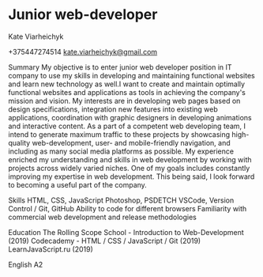 <h1>Junior web-developer</h1>

Kate Viarheichyk
 
+375447274514
kate.viarheichyk@gmail.com

Summary
My objective is to enter junior web developer position in IT company to use my skills in developing and maintaining functional websites and learn new technology as well.I want to create and maintain optimally functional websites and applications as tools in achieving the company's mission and vision. My interests are in developing web pages based on design specifications, integration new features into existing web applications, coordination with graphic designers in developing animations and interactive content. As a part of a competent web developing team, I intend to generate maximum traffic to these projects by showcasing high-quality web-development, user- and mobile-friendly navigation, and including as many social media platforms as possible. My experience enriched my understanding and skills in web development by working with projects across widely varied niches. One of my goals includes constantly improving my expertise in web development. This being said, I look forward to becoming a useful part of the company.

Skills
HTML, CSS, JavaScript
Photoshop, PSDETCH
VSCode, Version Control / Git, GitHub
Ability to code for different browsers
Familiarity with commercial web development and release methodologies

Education
The Rolling Scope School - Introduction to Web-Development (2019)
Codecademy - HTML / CSS / JavaScript / Git (2019)
LearnJavaScript.ru (2019)
 
English A2
